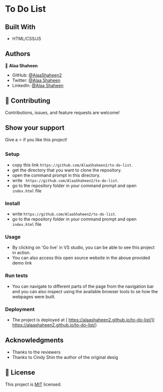 # To Do List 



## Built With

- HTML/CSS/JS



## Authors
👤 **Alaa Shaheen**

- GitHub: [@AlaaShaheen2](https://github.com/AlaaShaheen2)
- Twitter: [@Alaa Shaheen](https://twitter.com/AlaaShaheen93)
- LinkedIn: [@Alaa Shaheen](https://www.linkedin.com/in/alaa-shaheen-879140240/)

## 🤝 Contributing

Contributions, issues, and feature requests are welcome!

## Show your support

Give a ⭐️ if you like this project!


### Setup
- copy this link `https://github.com/AlaaShaheen2/to-do-list`.
- get the directory that you want to clone the repository.
- open the command prompt in this directory.
- write ` https://github.com/AlaaShaheen2/to-do-list`.
- go to the repository folder in your command prompt and open `index.html` file
### Install
- write `https://github.com/AlaaShaheen2/to-do-list`.
- go to the repository folder in your command prompt and open `index.html` file
### Usage
- By clicking on 'Go live' in VS studio, you can be able to see this project in action.
- You can also access this open source website in the aboue provided demo link
### Run tests
- You can navigate to different parts of the page from the navigation bar and you can also inspect using the available browser tools to se how the webpages were built.
### Deployment
- The project is deployed at [ https://alaashaheen2.github.io/to-do-list/]( https://alaashaheen2.github.io/to-do-list/)


## Acknowledgments

- Thanks to the reviewers
- Thanks to Cindy Shin the author of the original desig

## 📝 License
This project is [MIT](./MIT.md) licensed.
